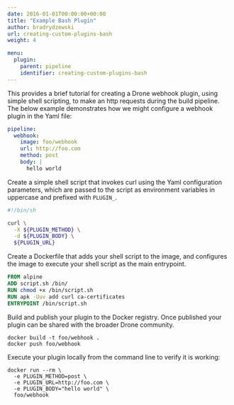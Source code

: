 ```yaml
---
date: 2016-01-01T00:00:00+00:00
title: "Example Bash Plugin"
author: bradrydzewski
url: creating-custom-plugins-bash
weight: 4

menu:
  plugin:
    parent: pipeline
    identifier: creating-custom-plugins-bash
---
```


This provides a brief tutorial for creating a Drone webhook plugin, using simple shell scripting, to make an http requests during the build pipeline. The below example demonstrates how we might configure a webhook plugin in the Yaml file:

```yaml
pipeline:
  webhook:
    image: foo/webhook
    url: http://foo.com
    method: post
    body: |
      hello world
```

Create a simple shell script that invokes curl using the Yaml configuration parameters, which are passed to the script as environment variables in uppercase and prefixed with `PLUGIN_`.

```bash
#!/bin/sh

curl \
  -X ${PLUGIN_METHOD} \
  -d ${PLUGIN_BODY} \
  ${PLUGIN_URL}

```
Create a Dockerfile that adds your shell script to the image, and configures the image to execute your shell script as the main entrypoint.

```dockerfile
FROM alpine
ADD script.sh /bin/
RUN chmod +x /bin/script.sh
RUN apk -Uuv add curl ca-certificates
ENTRYPOINT /bin/script.sh
```

Build and publish your plugin to the Docker registry. Once published your plugin can be shared with the broader Drone community.

```nohighlight
docker build -t foo/webhook .
docker push foo/webhook
```

Execute your plugin locally from the command line to verify it is working:

```nohighlight
docker run --rm \
  -e PLUGIN_METHOD=post \
  -e PLUGIN_URL=http://foo.com \
  -e PLUGIN_BODY="hello world" \
  foo/webhook
```
